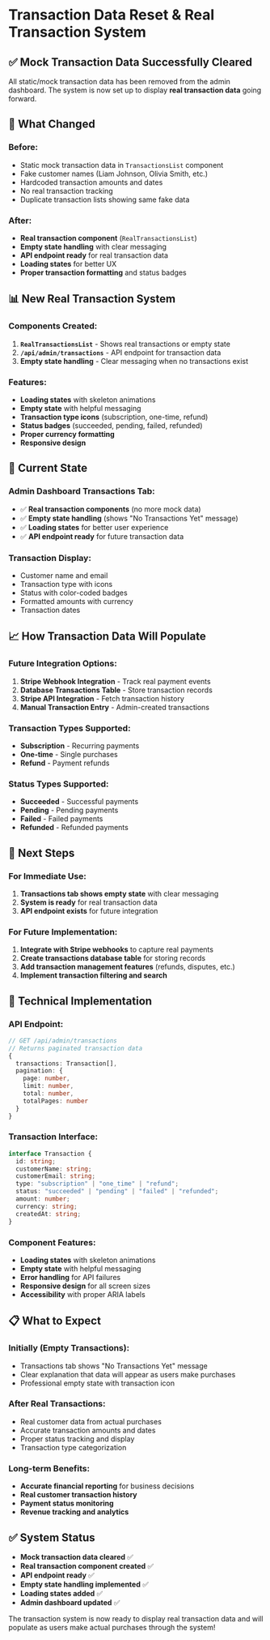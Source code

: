 # Transaction Data Reset & Real Transaction System

## ✅ **Mock Transaction Data Successfully Cleared**

All static/mock transaction data has been removed from the admin dashboard. The system is now set up to display **real transaction data** going forward.

## 🔄 **What Changed**

### **Before:**
- Static mock transaction data in `TransactionsList` component
- Fake customer names (Liam Johnson, Olivia Smith, etc.)
- Hardcoded transaction amounts and dates
- No real transaction tracking
- Duplicate transaction lists showing same fake data

### **After:**
- **Real transaction component** (`RealTransactionsList`)
- **Empty state handling** with clear messaging
- **API endpoint ready** for real transaction data
- **Loading states** for better UX
- **Proper transaction formatting** and status badges

## 📊 **New Real Transaction System**

### **Components Created:**
1. **`RealTransactionsList`** - Shows real transactions or empty state
2. **`/api/admin/transactions`** - API endpoint for transaction data
3. **Empty state handling** - Clear messaging when no transactions exist

### **Features:**
- **Loading states** with skeleton animations
- **Empty state** with helpful messaging
- **Transaction type icons** (subscription, one-time, refund)
- **Status badges** (succeeded, pending, failed, refunded)
- **Proper currency formatting**
- **Responsive design**

## 🎯 **Current State**

### **Admin Dashboard Transactions Tab:**
- ✅ **Real transaction components** (no more mock data)
- ✅ **Empty state handling** (shows "No Transactions Yet" message)
- ✅ **Loading states** for better user experience
- ✅ **API endpoint ready** for future transaction data

### **Transaction Display:**
- Customer name and email
- Transaction type with icons
- Status with color-coded badges
- Formatted amounts with currency
- Transaction dates

## 📈 **How Transaction Data Will Populate**

### **Future Integration Options:**
1. **Stripe Webhook Integration** - Track real payment events
2. **Database Transactions Table** - Store transaction records
3. **Stripe API Integration** - Fetch transaction history
4. **Manual Transaction Entry** - Admin-created transactions

### **Transaction Types Supported:**
- **Subscription** - Recurring payments
- **One-time** - Single purchases
- **Refund** - Payment refunds

### **Status Types Supported:**
- **Succeeded** - Successful payments
- **Pending** - Pending payments
- **Failed** - Failed payments
- **Refunded** - Refunded payments

## 🚀 **Next Steps**

### **For Immediate Use:**
1. **Transactions tab shows empty state** with clear messaging
2. **System is ready** for real transaction data
3. **API endpoint exists** for future integration

### **For Future Implementation:**
1. **Integrate with Stripe webhooks** to capture real payments
2. **Create transactions database table** for storing records
3. **Add transaction management features** (refunds, disputes, etc.)
4. **Implement transaction filtering and search**

## 🔧 **Technical Implementation**

### **API Endpoint:**
```typescript
// GET /api/admin/transactions
// Returns paginated transaction data
{
  transactions: Transaction[],
  pagination: {
    page: number,
    limit: number,
    total: number,
    totalPages: number
  }
}
```

### **Transaction Interface:**
```typescript
interface Transaction {
  id: string;
  customerName: string;
  customerEmail: string;
  type: "subscription" | "one_time" | "refund";
  status: "succeeded" | "pending" | "failed" | "refunded";
  amount: number;
  currency: string;
  createdAt: string;
}
```

### **Component Features:**
- **Loading states** with skeleton animations
- **Empty state** with helpful messaging
- **Error handling** for API failures
- **Responsive design** for all screen sizes
- **Accessibility** with proper ARIA labels

## 📋 **What to Expect**

### **Initially (Empty Transactions):**
- Transactions tab shows "No Transactions Yet" message
- Clear explanation that data will appear as users make purchases
- Professional empty state with transaction icon

### **After Real Transactions:**
- Real customer data from actual purchases
- Accurate transaction amounts and dates
- Proper status tracking and display
- Transaction type categorization

### **Long-term Benefits:**
- **Accurate financial reporting** for business decisions
- **Real customer transaction history**
- **Payment status monitoring**
- **Revenue tracking and analytics**

## ✅ **System Status**

- **Mock transaction data cleared** ✅
- **Real transaction component created** ✅
- **API endpoint ready** ✅
- **Empty state handling implemented** ✅
- **Loading states added** ✅
- **Admin dashboard updated** ✅

The transaction system is now ready to display real transaction data and will populate as users make actual purchases through the system! 